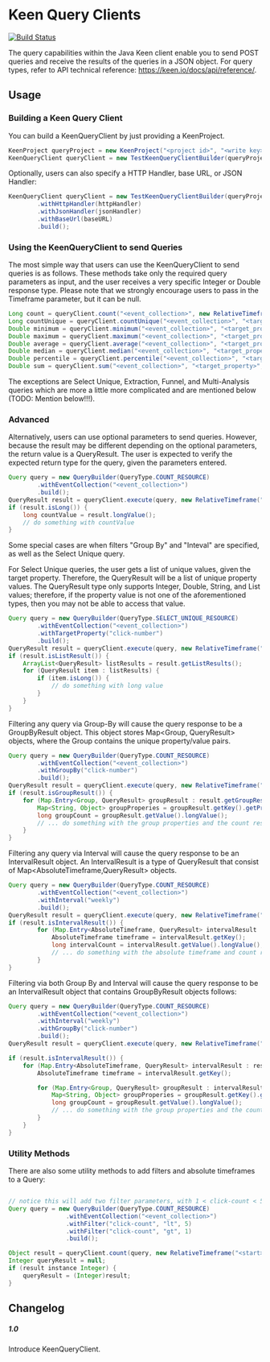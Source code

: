 Keen Query Clients
===================

[![Build Status](https://travis-ci.org/keenlabs/KeenClient-Java.png?branch=master)](https://travis-ci.org/keenlabs/KeenClient-Java)

The query capabilities within the Java Keen client enable you to send POST queries and receive the results of the queries in a JSON object. For query types, refer to API technical reference: https://keen.io/docs/api/reference/.

## Usage
### Building a Keen Query Client
You can build a KeenQueryClient by just providing a KeenProject.
```java
KeenProject queryProject = new KeenProject("<project id>", "<write key>", "<read key>");
KeenQueryClient queryClient = new TestKeenQueryClientBuilder(queryProject).build();
```
Optionally, users can also specify a HTTP Handler, base URL, or JSON Handler:
```java
KeenQueryClient queryClient = new TestKeenQueryClientBuilder(queryProject)
		.withHttpHandler(httpHandler)
		.withJsonHandler(jsonHandler)
		.withBaseUrl(baseURL)
		.build();
```
### Using the KeenQueryClient to send Queries
The most simple way that users can use the KeenQueryClient to send queries is as follows. These methods take only the required query parameters as input, and the user receives a very specific Integer or Double response type. Please note that we strongly encourage users to pass in the Timeframe parameter, but it can be null.
```java
Long count = queryClient.count("<event_collection>", new RelativeTimeframe("this_year"));
Long countUnique = queryClient.countUnique("<event_collection>", "<target_property>", new AbsoluteTimeframe("2012-08-13T19:00:00.000Z","2015-06-07T19:00:00.000Z"));
Double minimum = queryClient.minimum("<event_collection>", "<target_property>", new RelativeTimeframe("this_year"));
Double maximum = queryClient.maximum("<event_collection>", "<target_property>", new RelativeTimeframe("this_year"));
Double average = queryClient.average("<event_collection>", "<target_property>", new RelativeTimeframe("this_year"));
Double median = queryClient.median("<event_collection>", "<target_property>", new RelativeTimeframe("this_year"));
Double percentile = queryClient.percentile("<event_collection>", "<target_property>", new RelativeTimeframe("this_year"));
Double sum = queryClient.sum("<event_collection>", "<target_property>", new RelativeTimeframe("this_year"));
```
The exceptions are Select Unique, Extraction, Funnel, and Multi-Analysis queries which are more a little more complicated and are mentioned below (TODO: Mention below!!!).

### Advanced
Alternatively, users can use optional parameters to send queries. However, because the result may be different depending on the optional parameters, the return value is a QueryResult. The user is expected to verify the expected return type for the query, given the parameters entered.
```java
Query query = new QueryBuilder(QueryType.COUNT_RESOURCE)
        .withEventCollection("<event_collection>")
        .build();
QueryResult result = queryClient.execute(query, new RelativeTimeframe("this_month"));
if (result.isLong()) {
	long countValue = result.longValue();
	// do something with countValue
}
```

Some special cases are when filters "Group By" and "Inteval" are specified, as well as the Select Unique query.

For Select Unique queries, the user gets a list of unique values, given the target property. Therefore, the QueryResult will be a list of unique property values. The QueryResult type only supports Integer, Double, String, and List values; therefore, if the property value is not one of the aforementioned types, then you may not be able to access that value.

``` java
Query query = new QueryBuilder(QueryType.SELECT_UNIQUE_RESOURCE)
        .withEventCollection("<event_collection>")
        .withTargetProperty("click-number")
        .build();
QueryResult result = queryClient.execute(query, new RelativeTimeframe("this_month"));
if (result.isListResult()) {
	ArrayList<QueryResult> listResults = result.getListResults();
	for (QueryResult item : listResults) {
		if (item.isLong()) {
			// do something with long value
		}
	}
}
```

Filtering any query via Group-By will cause the query response to be a GroupByResult object. This object stores Map<Group, QueryResult> objects, where the Group contains the unique property/value pairs.
``` java
Query query = new QueryBuilder(QueryType.COUNT_RESOURCE)
        .withEventCollection("<event_collection>")
        .withGroupBy("click-number")
        .build();
QueryResult result = queryClient.execute(query, new RelativeTimeframe("this_month"));
if (result.isGroupResult()) {
	for (Map.Entry<Group, QueryResult> groupResult : result.getGroupResults().entrySet()) {
	    Map<String, Object> groupProperies = groupResult.getKey().getProperties();
	    long groupCount = groupResult.getValue().longValue();
	    // ... do something with the group properties and the count result
	}
}
```
Filtering any query via Interval will cause the query response to be an IntervalResult object. An IntervalResult is a type of QueryResult that consist of Map<AbsoluteTimeframe,QueryResult> objects.
``` java
Query query = new QueryBuilder(QueryType.COUNT_RESOURCE)
        .withEventCollection("<event_collection>")
        .withInterval("weekly")
        .build();
QueryResult result = queryClient.execute(query, new RelativeTimeframe("this_year"));
if (result.isIntervalResult()) {
        for (Map.Entry<AbsoluteTimeframe, QueryResult> intervalResult : result.getIntervalResults().entrySet()) {
            AbsoluteTimeframe timeframe = intervalResult.getKey();
            long intervalCount = intervalResult.getValue().longValue();
            // ... do something with the absolute timeframe and count result.
        }
}      
```
Filtering via both Group By and Interval will cause the query response to be an IntervalResult object that contains GroupByResult objects follows:

``` java
Query query = new QueryBuilder(QueryType.COUNT_RESOURCE)
        .withEventCollection("<event_collection>")
        .withInterval("weekly")
        .withGroupBy("click-number")
        .build();
QueryResult result = queryClient.execute(query, new RelativeTimeframe("this_year"));

if (result.isIntervalResult()) {
    for (Map.Entry<AbsoluteTimeframe, QueryResult> intervalResult : result.getIntervalResults().entrySet()) {
        AbsoluteTimeframe timeframe = intervalResult.getKey();

        for (Map.Entry<Group, QueryResult> groupResult : intervalResult.getValue().getGroupResults().entrySet()) {
            Map<String, Object> groupProperies = groupResult.getKey().getProperties();
            long groupCount = groupResult.getValue().longValue();
            // ... do something with the group properties and the count result
        }
    }
}
```

### Utility Methods

There are also some utility methods to add filters and absolute timeframes to a Query:
```java

// notice this will add two filter parameters, with 1 < click-count < 5
Query query = new QueryBuilder(QueryType.COUNT_RESOURCE)
	            .withEventCollection("<event_collection>")
	            .withFilter("click-count", "lt", 5)
	            .withFilter("click-count", "gt", 1)
	            .build();

Object result = queryClient.count(query, new RelativeTimeframe("<start>", "<end>"));
Integer queryResult = null;
if (result instance Integer) {
	queryResult = (Integer)result;
}
```


## Changelog

##### 1.0
Introduce KeenQueryClient.